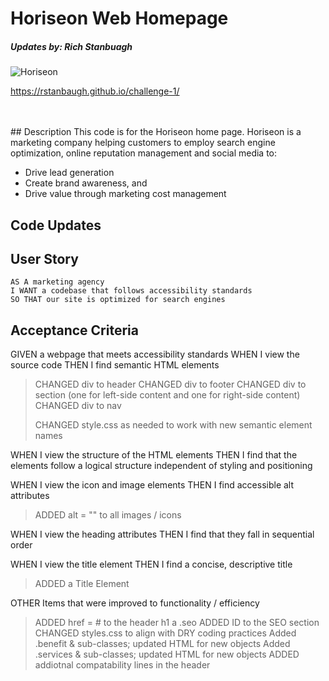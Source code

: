 # Horiseon Web Homepage  
##### Updates by: Rich Stanbuagh <br />


![Horiseon](./assets/images/Horiseon%20Homepage%20Screenshot.png)

https://rstanbaugh.github.io/challenge-1/



<br />
<br />
## Description
This code is for the Horiseon home page. Horiseon is a marketing company helping customers to employ search engine optimization, online reputation management and social media to:

- Drive lead generation
- Create brand awareness, and
- Drive value through marketing cost management





##  Code Updates


## User Story
```
AS A marketing agency
I WANT a codebase that follows accessibility standards
SO THAT our site is optimized for search engines
```

## Acceptance Criteria


GIVEN a webpage that meets accessibility standards
WHEN I view the source code
THEN I find semantic HTML elements
>
> CHANGED div to header
> CHANGED div to footer
> CHANGED div to section (one for left-side content and one for right-side content)
> CHANGED div to nav 
>
> CHANGED style.css as needed to work with new semantic element names
>
WHEN I view the structure of the HTML elements
THEN I find that the elements follow a logical structure independent of styling and positioning
>
>
>
WHEN I view the icon and image elements
THEN I find accessible alt attributes
>
> ADDED alt = "" to all images / icons
>
WHEN I view the heading attributes
THEN I find that they fall in sequential order
>
>
>
WHEN I view the title element
THEN I find a concise, descriptive title
>
> ADDED a Title Element
>
OTHER Items that were improved to functionality / efficiency
> ADDED href = # to the header h1 a .seo
> ADDED ID to the SEO section
> CHANGED styles.css to align with DRY coding practices
>   Added .benefit & sub-classes; updated HTML for new objects
>   Added .services & sub-classes; updated HTML for new objects
> ADDED addiotnal compatability lines in the header
